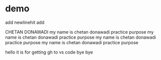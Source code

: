 # demo

add newlinehit add

CHETAN DONAWADI
   my name is chetan donawadi practice purpose 
   my name is chetan donawadi practice purpose 
   my name is chetan donawadi practice purpose 
   my name is chetan donawadi practice purpose 
  
   hello it is for getting gh to vs code
   bye bye
